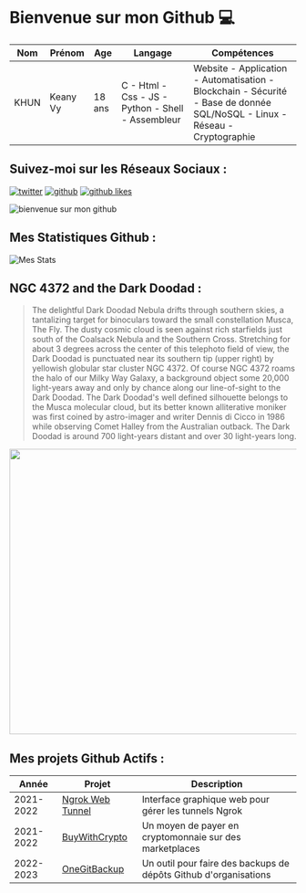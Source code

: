# Bienvenue sur mon Github 💻
| Nom | Prénom | Age | Langage | Compétences |
|---  |---     |---  |---      |---
| KHUN | Keany Vy | 18 ans | C - Html - Css - JS - Python - Shell - Assembleur | Website - Application - Automatisation - Blockchain - Sécurité - Base de donnée SQL/NoSQL - Linux - Réseau - Cryptographie |

## Suivez-moi sur les Réseaux Sociaux :
[![twitter](https://img.shields.io/twitter/follow/thisiskeanyvy?style=social)](https://twitter.com/thisiskeanyvy)
[![github](https://img.shields.io/github/followers/thisiskeanyvy?style=social)](https://github.com/thisiskeanyvy?tab=followers)
[![github likes](https://img.shields.io/github/stars/thisiskeanyvy?style=social)](https://github.com/thisiskeanyvy)

![bienvenue sur mon github](https://thisiskeanyvy-hosting.pages.dev/banner.gif)

## Mes Statistiques Github :
![Mes Stats](https://github-readme-stats.vercel.app/api?username=thisiskeanyvy&show_icons=true&theme=radical)

## NGC 4372 and the Dark Doodad :

> The delightful Dark Doodad Nebula drifts through southern skies, a tantalizing target for binoculars toward the small constellation Musca, The Fly. The dusty cosmic cloud is seen against rich starfields just south of the Coalsack Nebula and the Southern Cross. Stretching for about 3 degrees across the center of this telephoto field of view, the Dark Doodad is punctuated near its southern tip (upper right) by yellowish globular star cluster NGC 4372. Of course NGC 4372 roams the halo of our Milky Way Galaxy, a background object some 20,000 light-years away and only by chance along our line-of-sight to the Dark Doodad. The Dark Doodad's well defined silhouette belongs to the Musca molecular cloud, but its better known alliterative moniker was first coined by astro-imager and writer Dennis di Cicco in 1986 while observing Comet Halley from the Australian outback. The Dark Doodad is around 700 light-years distant and over 30 light-years long.

<img src='https://apod.nasa.gov/apod/image/2303/Doodad200mmAPOD1024crop.jpg' width="800" height="500"/>

## Mes projets Github Actifs :
| Année | Projet | Description |
|---   |---     |---          |
| 2021-2022 | [Ngrok Web Tunnel](https://github.com/thisiskeanyvy/ngrok-web-manager) | Interface graphique web pour gérer les tunnels Ngrok |
| 2021-2022 | [BuyWithCrypto](https://github.com/BuyWithCrypto) | Un moyen de payer en cryptomonnaie sur des marketplaces |
| 2022-2023 | [OneGitBackup](https://github.com/BuyWithCrypto/OneGitBackup) | Un outil pour faire des backups de dépôts Github d'organisations |